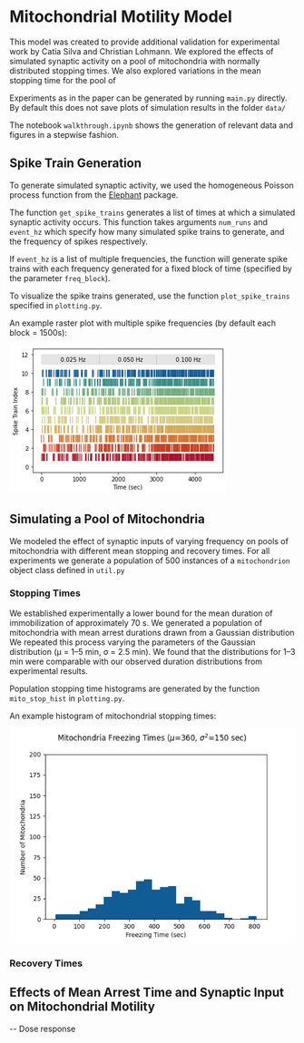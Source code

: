 # Mitochondrial Motility Model
This model was created to provide additional validation for experimental work by Catia Silva and Christian Lohmann.
We explored the effects of simulated synaptic activity on a pool of mitochondria with normally distributed stopping times.
We also explored variations in the mean stopping time for the pool of 

Experiments as in the paper can be generated by running `main.py` directly. By default this does not save plots of simulation results in the folder `data/`

The notebook `walkthrough.ipynb` shows the generation of relevant data and figures in a stepwise fashion.

## Spike Train Generation
To generate simulated synaptic activity, we used the homogeneous Poisson process function from the [Elephant](https://elephant.readthedocs.io/en/latest/) package. 

The function `get_spike_trains` generates a list of times at which a simulated synaptic activity occurs. 
This function takes arguments `num_runs` and `event_hz` which specify how many simulated spike trains to generate, and the frequency of spikes respectively.

If `event_hz` is a list of multiple frequencies, the function will generate spike trains with each frequency generated for a fixed block of time (specified by the parameter `freq_block`). 

To visualize the spike trains generated, use the function `plot_spike_trains` specified in `plotting.py`. 

An example raster plot with multiple spike frequencies (by default each block = 1500s): 

![image](./data/SpikeRasters/example_spike_train.png)

## Simulating a Pool of Mitochondria 
We modeled the effect of synaptic inputs of varying frequency on pools of mitochondria with different mean stopping and 
recovery times. For all experiments we generate a population of 500 instances of a `mitochondrion` object class defined in `util.py`

### Stopping Times
We established experimentally a lower bound for the mean duration of immobilization of approximately 70 s.
We generated a population of mitochondria with mean arrest durations drawn from a Gaussian distribution
We repeated this process varying the parameters of the Gaussian distribution (µ = 1–5 min, σ = 2.5 min). 
We found that the distributions for 1–3 min were comparable with our observed duration distributions from experimental results.

Population stopping time histograms are generated by the function `mito_stop_hist` in `plotting.py`. 

An example histogram of mitochondrial stopping times: 

![image](./data/Histograms/Mito_freezing_histogram_360sec.png)

### Recovery Times

## Effects of Mean Arrest Time and Synaptic Input on Mitochondrial Motility 

-- Dose response 